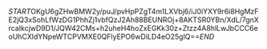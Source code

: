 $START$OKgU6gZHwBMW2y/puJ/pvHpPZgT4m1LXVbj6/iJ0iYXY9r6i8HgMzFE2jQ3xSohLfWzDG1PhhZj1vbfQzJ2Ah88BEUNROj+8AKTSR0YBn/XdL/7gnXrcaIkcjwD9D1/JQW42CMs+h2uheH4hoZxEGKk30z+Ztzz4A8hlLwJbCCC6eoUhCXldYNpeWTCPVMXE0QFlyEPO6wDiLD4eO25glQ==$END$
